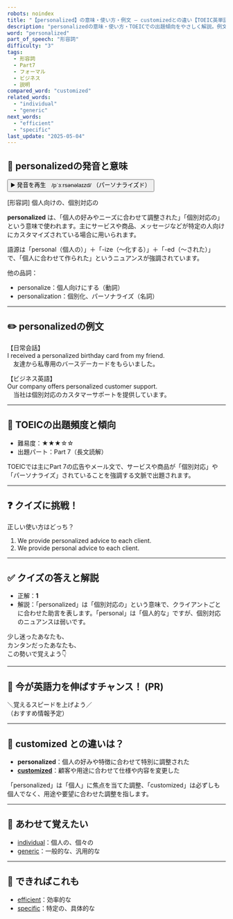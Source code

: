 ```yaml
---
robots: noindex
title: "【personalized】の意味・使い方・例文 ― customizedとの違い【TOEIC英単語】"
description: "personalizedの意味・使い方・TOEICでの出題傾向をやさしく解説。例文・クイズ付きでcustomizedとの違いもわかりやすく学べます。"
word: "personalized"
part_of_speech: "形容詞"
difficulty: "3"
tags:
  - 形容詞
  - Part7
  - フォーマル
  - ビジネス
  - 説明
compared_word: "customized"
related_words:
  - "individual"
  - "generic"
next_words:
  - "efficient"
  - "specific"
last_update: "2025-05-04"
---
```


## 🔰 personalizedの発音と意味

<button class="play-audio" onclick="playTTS('personalized')">
  <span class="play-audio-main">
    ▶️ 発音を再生　/pˈɜːrsənəlaɪzd/
  </span>
  <span class="play-audio-sub">
    （パーソナライズド）
  </span>
</button>

[形容詞] 個人向けの、個別対応の

**personalized** は、「個人の好みやニーズに合わせて調整された」「個別対応の」という意味で使われます。主にサービスや商品、メッセージなどが特定の人向けにカスタマイズされている場合に用いられます。

語源は「personal（個人の）」＋「-ize（～化する）」＋「-ed（～された）」で、「個人に合わせて作られた」というニュアンスが強調されています。

他の品詞：  
- personalize：個人向けにする（動詞）
- personalization：個別化、パーソナライズ（名詞）

---

## ✏️ personalizedの例文

【日常会話】  
I received a personalized birthday card from my friend.  
　友達から私専用のバースデーカードをもらいました。

【ビジネス英語】  
Our company offers personalized customer support.  
　当社は個別対応のカスタマーサポートを提供しています。

---

## 🎯 TOEICの出題頻度と傾向

- 難易度：★★★☆☆
- 出題パート：Part 7（長文読解）

TOEICでは主にPart 7の広告やメール文で、サービスや商品が「個別対応」や「パーソナライズ」されていることを強調する文脈で出題されます。

---

## ❓ クイズに挑戦！

正しい使い方はどっち？

1. We provide personalized advice to each client.  
2. We provide personal advice to each client.

---

## ✅ クイズの答えと解説

- 正解：**1**
- 解説：「personalized」は「個別対応の」という意味で、クライアントごとに合わせた助言を表します。「personal」は「個人的な」ですが、個別対応のニュアンスは弱いです。

少し迷ったあなたも、  
カンタンだったあなたも、  
この勢いで覚えよう👇️

---

## 🚀 今が英語力を伸ばすチャンス！ (PR)

<div class="info-center">
＼覚えるスピードを上げよう／<br>  
（おすすめ情報予定）
</div>

---

## 🤔  customized との違いは？

- **personalized**：個人の好みや特徴に合わせて特別に調整された
- **[customized](/word/customized)**：顧客や用途に合わせて仕様や内容を変更した

「personalized」は「個人」に焦点を当てた調整、「customized」は必ずしも個人でなく、用途や要望に合わせた調整を指します。

---

## 🧩 あわせて覚えたい

- [individual](/word/individual)：個人の、個々の
- [generic](/word/generic)：一般的な、汎用的な

---

## 📖 できればこれも

- [efficient](/word/efficient)：効率的な
- [specific](/word/specific)：特定の、具体的な

<!-- cvid: aid02_bid17 -->
